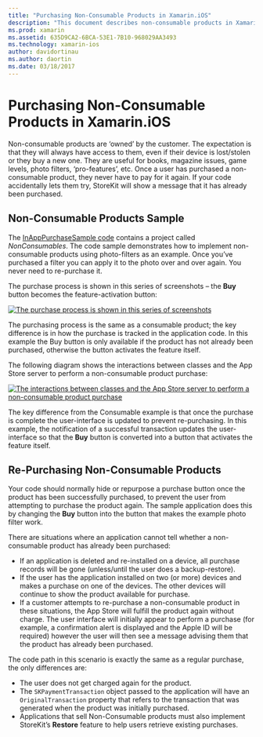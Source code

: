 ```yaml
---
title: "Purchasing Non-Consumable Products in Xamarin.iOS"
description: "This document describes non-consumable products in Xamarin.iOS, which are features purchased by a user that remain available indefinitely, regardless of device."
ms.prod: xamarin
ms.assetid: 635D9CA2-6BCA-53E1-7B10-968029AA3493
ms.technology: xamarin-ios
author: davidortinau
ms.author: daortin
ms.date: 03/18/2017
---
```


# Purchasing Non-Consumable Products in Xamarin.iOS

Non-consumable products are ‘owned’ by the customer. The expectation is
that they will always have access to them, even if their device is lost/stolen
or they buy a new one. They are useful for books, magazine issues, game levels,
photo filters, ‘pro-features’, etc. Once a user has purchased a
non-consumable product, they never have to pay for it again. If your code
accidentally lets them try, StoreKit will show a message that it has already
been purchased.

## Non-Consumable Products Sample

The [InAppPurchaseSample code](/samples/xamarin/ios-samples/storekit) contains a project called *NonConsumables*. The code sample
demonstrates how to implement non-consumable products using photo-filters as an
example. Once you’ve purchased a filter you can apply it to the photo over and
over again. You never need to re-purchase it.   

The purchase
process is shown in this series of screenshots – the **Buy**
button becomes the feature-activation button:   

 [![The purchase process is shown in this series of screenshots](purchasing-non-consumable-products-images/image34.png)](purchasing-non-consumable-products-images/image34.png#lightbox)   

The purchasing process is the same as a consumable product; the key
difference is in how the purchase is tracked in the application code. In this
example the Buy button is only available if the product has not already been
purchased, otherwise the button activates the feature itself.   

The following diagram shows the interactions between classes and the App Store
server to perform a non-consumable product purchase:   

 [![The interactions between classes and the App Store server to perform a non-consumable product purchase](purchasing-non-consumable-products-images/image35.png)](purchasing-non-consumable-products-images/image35.png#lightbox)   

The key difference from the Consumable example is that once the
purchase is complete the user-interface is updated to prevent re-purchasing. In
this example, the notification of a successful transaction updates the
user-interface so that the **Buy** button is converted into a
button that activates the feature itself.

## Re-Purchasing Non-Consumable Products

Your code should normally hide or repurpose a purchase button once the
product has been successfully purchased, to prevent the user from attempting to
purchase the product again. The sample application does this by changing the **Buy** button into the button that makes the example photo filter
work.   

There are situations where an application cannot tell
whether a non-consumable product has already been purchased:

- If an application is deleted and re-installed on a device, all purchase records will be gone (unless/until the user does a backup-restore). 
- If the user has the application installed on two (or more) devices and makes a purchase on one of the devices. The other devices will continue to show the product available for purchase. 
- If a customer attempts to re-purchase a non-consumable product in these situations, the App Store will fulfill the product again without charge. The user interface will initially appear to perform a purchase (for example, a confirmation alert is displayed and the Apple ID will be required) however the user will then see a message advising them that the product has already been purchased.  

The code path in this scenario is exactly the same as a regular
purchase, the only differences are:

- The user does not get charged again for the product.
- The  `SKPaymentTransaction` object passed to the application will have an  `OriginalTransaction` property that refers to the transaction that was generated when the product was initially purchased. 
- Applications that sell Non-Consumable products must also implement StoreKit’s  **Restore** feature to help users retrieve existing purchases.